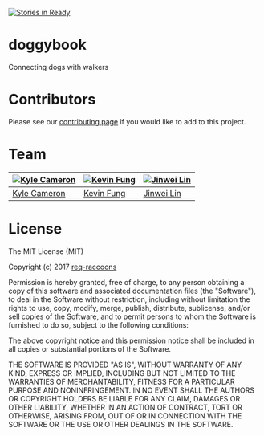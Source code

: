 [![Stories in Ready](https://badge.waffle.io/req-raccoons/doggybook.png?label=ready&title=Ready)](https://waffle.io/req-raccoons/doggybook)
# doggybook

Connecting dogs with walkers

# Contributors

Please see our [contributing page](CONTRIBUTING.md) if you would like to add to this project.

# Team

[![Kyle Cameron](https://en.gravatar.com/userimage/118442393/7d6da3361381c777093bb160ae663822.jpg?size=200)](https://github.com/kcbroomall) | [![Kevin Fung](https://en.gravatar.com/userimage/118442393/9cb0b562c3b9372b8890770cdba32f70.jpg?size=200)](https://github.com/mcfungster) | [![Jinwei Lin](https://en.gravatar.com/userimage/118442393/8a62da5ece9af33e4cd7fabba53c9032.jpg?size=200)](https://github.com/jinweilin8)
---|---|---
[Kyle Cameron](https://github.com/kcbroomall) | [Kevin Fung](https://github.com/mcfungster) | [Jinwei Lin](https://github.com/jinweilin8)


# License

The MIT License (MIT)

Copyright (c) 2017 [req-raccoons](https://github.com/req-raccoons)

Permission is hereby granted, free of charge, to any person obtaining a copy of this software and associated documentation files (the "Software"), to deal in the Software without restriction, including without limitation the rights to use, copy, modify, merge, publish, distribute, sublicense, and/or sell copies of the Software, and to permit persons to whom the Software is furnished to do so, subject to the following conditions:

The above copyright notice and this permission notice shall be included in all copies or substantial portions of the Software.

THE SOFTWARE IS PROVIDED "AS IS", WITHOUT WARRANTY OF ANY KIND, EXPRESS OR IMPLIED, INCLUDING BUT NOT LIMITED TO THE WARRANTIES OF MERCHANTABILITY, FITNESS FOR A PARTICULAR PURPOSE AND NONINFRINGEMENT. IN NO EVENT SHALL THE AUTHORS OR COPYRIGHT HOLDERS BE LIABLE FOR ANY CLAIM, DAMAGES OR OTHER LIABILITY, WHETHER IN AN ACTION OF CONTRACT, TORT OR OTHERWISE, ARISING FROM, OUT OF OR IN CONNECTION WITH THE SOFTWARE OR THE USE OR OTHER DEALINGS IN THE SOFTWARE.